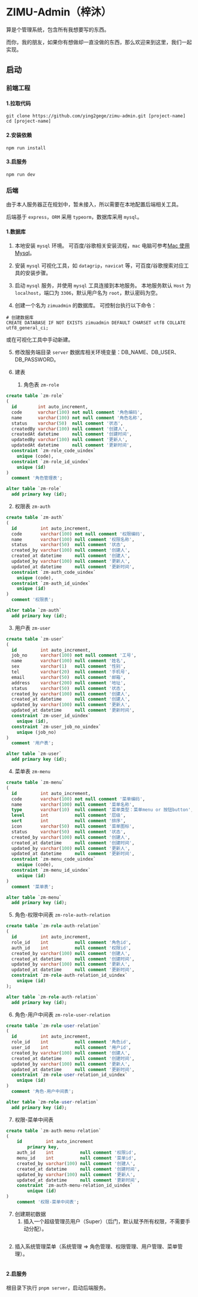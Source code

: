 # ZIMU-Admin（梓沐）

算是个管理系统，包含所有我想要写的东西。

而你，我的朋友，如果你有想做却一直没做的东西，那么欢迎来到这里，我们一起实现。

## 启动

### 前端工程

#### 1.拉取代码

```shell
git clone https://github.com/ying2gege/zimu-admin.git [project-name]
cd [project-name]
```

#### 2.安装依赖

```shell
npm run install
```

#### 3.启服务

```shell
npm run dev
```

### 后端

由于本人服务器正在规划中，暂未接入，所以需要在本地配置后端相关工具。

后端基于 `express`，`ORM` 采用 `typeorm`，数据库采用 `mysql`。

#### 1.数据库

1. 本地安装 `mysql` 环境。
  可百度/谷歌相关安装流程，`mac` 电脑可参考[Mac 使用 Mysql](https://juejin.cn/post/7314546931863535635)。

2. 安装 `mysql` 可视化工具，如 `datagrip`，`navicat` 等，可百度/谷歌搜索对应工具的安装步骤。

3. 启动 `mysql` 服务，并使用 `mysql` 工具连接到本地服务。
  本地服务默认 `Host` 为 `localhost`，端口为 `3306`，默认用户名为 `root`，默认密码为空。

4. 创建一个名为 `zimuadmin` 的数据库。
  可控制台执行以下命令：

  ```shell
  # 创建数据库
  CREATE DATABASE IF NOT EXISTS zimuadmin DEFAULT CHARSET utf8 COLLATE utf8_general_ci;
  ```

  或在可视化工具中手动新建。

5. 修改服务端目录 `server` 数据库相关环境变量：DB_NAME、DB_USER、DB_PASSWORD。

6. 建表
   1. 角色表 `zm-role`

```sql
create table `zm-role`
(
  id        int auto_increment,
  code      varchar(100) not null comment '角色编码',
  name      varchar(100) not null comment '角色名称',
  status    varchar(50)  null comment '状态',
  createdBy varchar(100) null comment '创建人',
  createdAt datetime     null comment '创建时间',
  updatedBy varchar(100) null comment '更新人',
  updatedAt datetime     null comment '更新时间',
  constraint `zm-role_code_uindex`
    unique (code),
  constraint `zm-role_id_uindex`
    unique (id)
)
  comment '角色管理表';

alter table `zm-role`
  add primary key (id);
```

   2. 权限表 `zm-auth`

```sql
create table `zm-auth`
(
  id         int auto_increment,
  code       varchar(100) not null comment '权限编码',
  name       varchar(100) null comment '权限名称',
  status     varchar(50)  null comment '状态',
  created_by varchar(100) null comment '创建人',
  created_at datetime     null comment '创建人',
  updated_by varchar(100) null comment '更新人',
  updated_at datetime     null comment '更新时间',
  constraint `zm-auth_code_uindex`
    unique (code),
  constraint `zm-auth_id_uindex`
    unique (id)
)
  comment '权限表';

alter table `zm-auth`
  add primary key (id);
```

   3. 用户表 `zm-user`

```sql
create table `zm-user`
(
  id         int auto_increment,
  job_no     varchar(100) not null comment '工号',
  name       varchar(100) null comment '姓名',
  sex        varchar(1)   null comment '性别',
  tel        varchar(20)  null comment '手机号',
  email      varchar(50)  null comment '邮箱',
  address    varchar(200) null comment '地址',
  status     varchar(50)  null comment '状态',
  created_by varchar(100) null comment '创建人',
  created_at datetime     null comment '创建人',
  updated_by varchar(100) null comment '更新人',
  updated_at datetime     null comment '更新时间',
  constraint `zm-user_id_uindex`
    unique (id),
  constraint `zm-user_job_no_uindex`
    unique (job_no)
)
  comment '用户表';

alter table `zm-user`
  add primary key (id);
```

   4. 菜单表 `zm-menu`

```sql
create table `zm-menu`
(
  id         int auto_increment,
  code       varchar(100) not null comment '菜单编码',
  name       varchar(100) null comment '菜单名称',
  type       varchar(10)  null comment '菜单类型：菜单menu or 按钮button',
  level      int          null comment '层级',
  sort       int          null comment '排序',
  icon       varchar(50)  null comment '菜单图标',
  status     varchar(50)  null comment '状态',
  created_by varchar(100) null comment '创建人',
  created_at datetime     null comment '创建时间',
  updated_by varchar(100) null comment '更新人',
  updated_at datetime     null comment '更新时间',
  constraint `zm-menu_code_uindex`
    unique (code),
  constraint `zm-menu_id_uindex`
    unique (id)
)
  comment '菜单表';

alter table `zm-menu`
  add primary key (id);
```

   5. 角色-权限中间表 `zm-role-auth-relation`

```sql
create table `zm-role-auth-relation`
(
  id         int auto_increment,
  role_id    int          null comment '角色id',
  auth_id    int          null comment '权限id',
  created_by varchar(100) null comment '创建人',
  created_at datetime     null comment '创建时间',
  updated_by varchar(100) null comment '更新人',
  updated_at datetime     null comment '更新时间',
  constraint `zm-role-auth-relation_id_uindex`
    unique (id)
);

alter table `zm-role-auth-relation`
  add primary key (id);
```

   6. 角色-用户中间表 `zm-role-user-relation`

```sql
create table `zm-role-user-relation`
(
  id         int auto_increment,
  role_id    int          null comment '角色id',
  user_id    int          null comment '用户id',
  created_by varchar(100) null comment '创建人',
  created_at datetime     null comment '创建时间',
  updated_by varchar(100) null comment '更新人',
  updated_at datetime     null comment '更新时间',
  constraint `zm-role-user-relation_id_uindex`
    unique (id)
)
  comment '角色-用户中间表';

alter table `zm-role-user-relation`
  add primary key (id);
```

  7. 权限-菜单中间表

```sql
create table `zm-auth-menu-relation`
(
    id         int auto_increment
        primary key,
    auth_id    int          null comment '权限id',
    menu_id    int          null comment '菜单id',
    created_by varchar(100) null comment '创建人',
    created_at datetime     null comment '创建时间',
    updated_by varchar(100) null comment '更新人',
    updated_at datetime     null comment '更新时间',
    constraint `zm-auth-menu-relation_id_uindex`
        unique (id)
)
    comment '权限-菜单中间表';
```

7. 创建期初数据
   1. 插入一个超级管理员用户（Super）（后门，默认赋予所有权限，不需要手动分配）。
```sql
```

   2. 插入系统管理菜单（系统管理 => 角色管理、权限管理、用户管理、菜单管理）。
```sql
```

#### 2.启服务

根目录下执行 `pnpm server`，启动后端服务。
